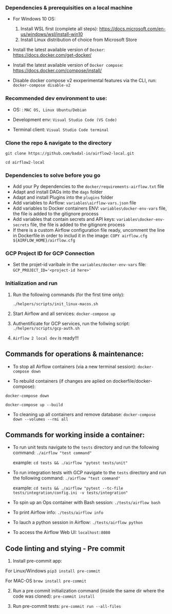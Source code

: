 
### Dependencies & prerequisities on a local machine
- For Windows 10 OS:
  1. Install WSL first (complete all steps): https://docs.microsoft.com/en-us/windows/wsl/install-win10
  2. Install Linux distribution of choice from Microsoft Store

- Install the latest available version of `Docker`: https://docs.docker.com/get-docker/

- Install the latest available version of `Docker compose`: https://docs.docker.com/compose/install/

- Disable docker compose v2 exxperimental features via the CLI, run: `docker-compose disable-v2`


### Recommended dev environment to use:
  - OS:            : `MAC OS, Linux Ubuntu/Debian`

  - Development env: `Visual Studio Code (VS Code)`

  - Terminal client: `Visual Studio Code terminal`


### Clone the repo & navigate to the directory

`git clone https://github.com/badal-io/airflow2-local.git`

`cd airflow2-local`


### Dependencies to solve before you go
  - Add your Py dependencies to the `docker/requirements-airflow.txt` file
  - Adapt and install DAGs into the `dags` folder
  - Adapt and install Plugins into the `plugins` folder
  - Add variables to Airflow:  `variables\airflow-vars.json` file
  - Add variables to Docker containers ENV: `variables\docker-env-vars` file, the file is added to the gitignore process
  - Add variables that contain secrets and API keys: `variables\docker-env-secrets` file, the file is added to the gitignore process
  - If there is a custom Airflow configuration file ready, uncomment the line in Dockerfile in order to includ it in the image: `COPY airflow.cfg ${AIRFLOW_HOME}/airflow.cfg`


### GCP Project ID for GCP Connection
- Set the projet-id varibale in the `variables/docker-env-vars` file:
  `GCP_PROJECT_ID='<project-id here>'`


### Initialization and run
1. Run the following commands (for the first time only):

    `./helpers/scripts/init_linux-macos.sh`

2. Start Airflow and all services:
    `docker-compose up`

3. Authentificate for GCP services, run the follwing script:
    `./helpers/scripts/gcp-auth.sh`

4. `Airflow 2 local dev` is ready!!!


## Commands for operations & maintenance:
- To stop all Airflow containers (via a new terminal session):
`docker-compose down`

- To rebuild containers (if changes are aplied on dockerfile/docker-compose):

`docker-compose down`

`docker-compose up --build`

- To cleaning up all containers and remove database:
`docker-compose down --volumes --rmi all`


## Commands for working inside a container: ###
- To run unit tests navigate to the `tests` directory and run the following command:
`./airflow "test command"`

    example: `cd tests && ./airflow "pytest tests/unit"`

- To run integration tests with GCP navigate to the `tests` directory and run the following command:
`./airflow "test command"`

    example: `cd tests && ./airflow "pytest --tc-file tests/integration/config.ini -v tests/integration"`

- To spin up an Ops container with Bash session:
`./tests/airflow bash`

- To print Airflow info:
`./tests/airflow info`

- To lauch a python session in Airflow:
`./tests/airflow python`

- To access the Airflow Web UI:
`localhost:8080`


## Code linting and stying - Pre commit ##
1. Install pre-commit app:

  For Linux/Windows `pip3 install pre-commit`

  For MAC-OS `brew install pre-commit`

2. Run a pre commit initialization command (inside the same dir where the code was cloned): `pre-commit install`

3. Run pre-commit tests: `pre-commit run --all-files`
